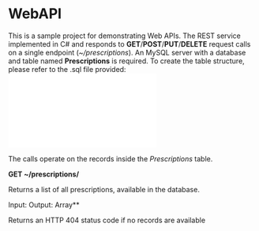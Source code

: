 # WebAPI

This is a sample project for demonstrating Web APIs. The REST service implemented in C# and responds to **GET**/**POST**/**PUT**/**DELETE** request calls on a single endpoint (_~/prescriptions_). An MySQL server with a database and table named **Prescriptions** is required. To create the table structure, please refer to the .sql file provided: ![migrations.sql](/migrations/migrations.sql)

The calls operate on the records inside the _Prescriptions_ table.

**GET ~/prescriptions/**

Returns a list of all prescriptions, available in the database.

Input: *<empty>*
Output: Array*<Prescription>*

Returns an HTTP 404 status code if no records are available

